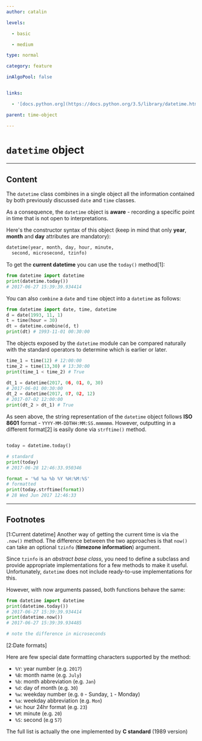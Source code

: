 ```yaml
---
author: catalin

levels:

  - basic

  - medium

type: normal

category: feature

inAlgoPool: false


links:

  - '[docs.python.org](https://docs.python.org/3.5/library/datetime.html#datetime-objects){website}'

parent: time-object

---
```


# `datetime` object

---
## Content

The `datetime` class combines in a single object all the information contained by both previously discussed `date` and `time` classes.

As a consequence, the `datetime` object is **aware** - recording a specific point in time that is not open to interpretations.

Here's the constructor syntax of this object (keep in mind that only **year**, **month** and **day** attributes are mandatory):
```python
datetime(year, month, day, hour, minute,
  second, microsecond, tzinfo)
```

To get the **current datetime** you can use the `today()` method[1]:
```python
from datetime import datetime
print(datetime.today())
# 2017-06-27 15:39:39.934414
```

You can also `combine` a `date` and `time` object into a `datetime` as follows:
```python
from datetime import date, time, datetime
d = date(1993, 11, 1)
t = time(hour = 30)
dt = datetime.combine(d, t)
print(dt) # 1993-11-01 00:30:00
```

The objects exposed by the `datetime` module can be compared naturally with the standard operators to determine which is earlier or later.
```python
time_1 = time(12) # 12:00:00
time_2 = time(13,30) # 13:30:00
print(time_1 < time_2) # True

dt_1 = datetime(2017, 06, 01, 0, 30)
# 2017-06-01 00:30:00
dt_2 = datetime(2017, 07, 02, 12)
# 2017-07-02 12:00:00
print(dt_2 > dt_1) # True
```

As seen above, the string representation of the `datetime` object follows **ISO 8601** format - `YYYY-MM-DDTHH:MM:SS.mmmmmm`. However, outputting in a different format[2] is easily done via `strftime()` method.
```python

today = datetime.today()

# standard
print(today)
# 2017-06-28 12:46:33.950346

format = '%d %a %b %Y %H:%M:%S'
# formatted
print(today.strftime(format))
# 28 Wed Jun 2017 12:46:33
```

---
## Footnotes
[1:Current datetime]
Another way of getting the current time is via the `.now()` method. The difference between the two approaches is that `now()` can take an optional `tzinfo` (**timezone information**) argument.

Since `tzinfo` is an *abstract base class*, you need to define a subclass and provide appropriate implementations for a few methods to make it useful. Unfortunately, `datetime` does not include ready-to-use implementations for this.

However, with now arguments passed, both functions behave the same:
```python
from datetime import datetime
print(datetime.today())
# 2017-06-27 15:39:39.934414
print(datetime.now())
# 2017-06-27 15:39:39.934485

# note the difference in microseconds
```

[2:Date formats]

Here are few special date formatting characters supported by the method:
- `%Y`: year number (e.g. `2017`)
- `%B`: month name (e.g. `July`)
- `%b`: month abbreviation (e.g. `Jan`)
- `%d`: day of month (e.g. `30`)
- `%w`: weekday number (e.g. `0` - Sunday, `1` - Monday)
- `%a`: weekday abbreviation (e.g. `Mon`)
- `%H`: hour 24hr format (e.g. `23`)
- `%M`: minute (e.g. `20`)
- `%S`: second (e.g `57`)

The full list is actually the one implemented by **C standard** (1989 version)
